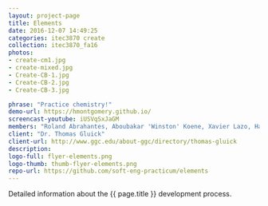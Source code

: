 ```yaml
---
layout: project-page
title: Elements
date: 2016-12-07 14:49:25
categories: itec3870 create
collection: itec3870_fa16
photos:
- create-cm1.jpg
- create-mixed.jpg
- Create-CB-1.jpg
- Create-CB-2.jpg
- Create-CB-3.jpg

phrase: "Practice chemistry!"
demo-url: https://hmontgomery.github.io/
screencast-youtube: iUSVqSxJaGM
members: "Roland Abrahantes, Aboubakar 'Winston' Koene, Xavier Lazo, Hailey Montgomery"
client: "Dr. Thomas Gluick"
client-url: http://www.ggc.edu/about-ggc/directory/thomas-gluick
description: 
logo-full: flyer-elements.png
logo-thumb: thumb-flyer-elements.png
repo-url: https://github.com/soft-eng-practicum/elements
---
```


Detailed information about the {{ page.title }} development process.

<!-- lightgallery -->
<script src="https://code.jquery.com/jquery-2.2.4.min.js"></script>
<script src="https://cdn.jsdelivr.net/lightgallery/1.3.7/js/lightgallery.min.js"></script>
<script src="https://cdn.jsdelivr.net/g/lg-zoom"></script>

<script type="text/javascript">
    $(document).ready(function() {
    $("body").lightGallery({
    zoom: true,
    selector: 'a#lightgallery',
    selectWithin: 'body'
    });
    });
</script>

[ggc]: http://www.ggc.edu
[gunay-ggc]: http://www.ggc.edu/about-ggc/directory/cengiz-gunay
